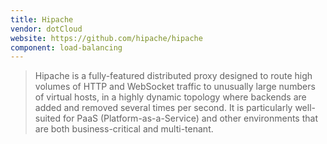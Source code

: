 ```yaml
---
title: Hipache
vendor: dotCloud
website: https://github.com/hipache/hipache
component: load-balancing
---
```

> Hipache is a fully-featured distributed proxy
> designed to route high volumes of HTTP and WebSocket traffic to
> unusually large numbers of virtual hosts, in a highly dynamic topology
> where backends are added and removed several times per second. It is
> particularly well-suited for PaaS (Platform-as-a-Service) and other
> environments that are both business-critical and multi-tenant.
